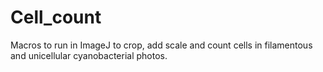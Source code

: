 # Cell_count
Macros to run in ImageJ to crop, add scale and count cells in filamentous and unicellular cyanobacterial photos. 
